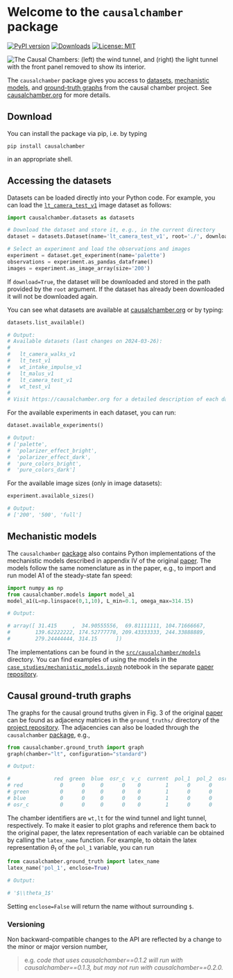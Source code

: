 # Welcome to the `causalchamber` package

[![PyPI version](https://badge.fury.io/py/causalchamber.svg)](https://badge.fury.io/py/causalchamber)
[![Downloads](https://static.pepy.tech/badge/causalchamber)](https://pepy.tech/project/causalchamber)
[![License: MIT](https://img.shields.io/badge/License-MIT-yellow.svg)](https://opensource.org/licenses/MIT)

![The Causal Chambers: (left) the wind tunnel, and (right) the light tunnel with the front panel removed to show its interior.](https://causalchamber.s3.eu-central-1.amazonaws.com/downloadables/the_chambers.jpg)

The `causalchamber` package gives you access to [datasets](#accessing-the-datasets), [mechanistic models](#mechanistic-models), and [ground-truth graphs](#causal-ground-truth-graphs) from the causal chamber project. See [causalchamber.org](https://causalchamber.org) for more details.

## Download

You can install the package via pip, i.e. by typing

```
pip install causalchamber
```

in an appropriate shell.


## Accessing the datasets

Datasets can be loaded directly into your Python code. For example, you can load the [`lt_camera_test_v1`](https://github.com/juangamella/causal-chamber/tree/main/datasets/lt_camera_test_v1) image dataset as follows:

```python
import causalchamber.datasets as datasets

# Download the dataset and store it, e.g., in the current directory
dataset = datasets.Dataset(name='lt_camera_test_v1', root='./', download=True)

# Select an experiment and load the observations and images
experiment = dataset.get_experiment(name='palette')
observations = experiment.as_pandas_dataframe()
images = experiment.as_image_array(size='200')
```

If `download=True`, the dataset will be downloaded and stored in the path provided by the `root` argument. If the dataset has already been downloaded it will not be downloaded again.

You can see what datasets are available at [causalchamber.org](https://causalchamber.org) or by typing:

```Python
datasets.list_available()

# Output:
# Available datasets (last changes on 2024-03-26):
# 
#   lt_camera_walks_v1
#   lt_test_v1
#   wt_intake_impulse_v1
#   lt_malus_v1
#   lt_camera_test_v1
#   wt_test_v1
# 
# Visit https://causalchamber.org for a detailed description of each dataset.
```

For the available experiments in each dataset, you can run:
```python
dataset.available_experiments()

# Output:
# ['palette',
#  'polarizer_effect_bright',
#  'polarizer_effect_dark',
#  'pure_colors_bright',
#  'pure_colors_dark']
```

For the available image sizes (only in image datasets):
```python
experiment.available_sizes()

# Output:
# ['200', '500', 'full']
```

## Mechanistic models

The `causalchamber` [package](https://pypi.org/project/causalchamber/) also contains Python implementations of the mechanistic models described in appendix IV of the original [paper](https://arxiv.org/pdf/2404.11341.pdf). The models follow the same nomenclature as in the paper, e.g., to import and run model A1 of the steady-state fan speed:
```Python
import numpy as np
from causalchamber.models import model_a1
model_a1(L=np.linspace(0,1,10), L_min=0.1, omega_max=314.15)

# Output:

# array([ 31.415     ,  34.90555556,  69.81111111, 104.71666667,
#        139.62222222, 174.52777778, 209.43333333, 244.33888889,
#        279.24444444, 314.15      ])
```

The implementations can be found in the [`src/causalchamber/models`](src/causalchamber/models) directory. You can find examples of using the models in the [`case_studies/mechanistic_models.ipynb`](https://github.com/juangamella/causal-chamber-paper/blob/main/case_studies/mechanistic_models.ipynb) notebook in the separate [paper repository](https://github.com/juangamella/causal-chamber-paper).

## Causal ground-truth graphs

The graphs for the causal ground truths given in Fig. 3 of the original [paper](https://arxiv.org/pdf/2404.11341.pdf) can be found as adjacency matrices in  the `ground_truths/` directory of the [project repository](https://github.com/juangamella/causal-chamber). The adjacencies can also be loaded through the `causalchamber` [package](https://pypi.org/project/causalchamber/), e.g., 
```python
from causalchamber.ground_truth import graph
graph(chamber="lt", configuration="standard")

# Output:

#              red  green  blue  osr_c  v_c  current  pol_1  pol_2  osr_angle_1  \
# red            0      0     0      0    0        1      0      0            0   
# green          0      0     0      0    0        1      0      0            0   
# blue           0      0     0      0    0        1      0      0            0   
# osr_c          0      0     0      0    0        1      0      0            0   
```

The chamber identifiers are `wt,lt` for the wind tunnel and light tunnel, respectively. To make it easier to plot graphs and reference them back to the original paper, the latex representation of each variable can be obtained by calling the `latex_name` function. For example, to obtain the latex representation $\theta_1$ of the `pol_1` variable, you can run

```python
from causalchamber.ground_truth import latex_name
latex_name('pol_1', enclose=True)

# Output:

# '$\\theta_1$'
```

Setting `enclose=False` will return the name without surrounding `$`.

### Versioning

Non backward-compatible changes to the API are reflected by a change to the minor or major version number,

> e.g. *code that uses causalchamber==0.1.2 will run with causalchamber==0.1.3, but may not run with causalchamber==0.2.0.*
